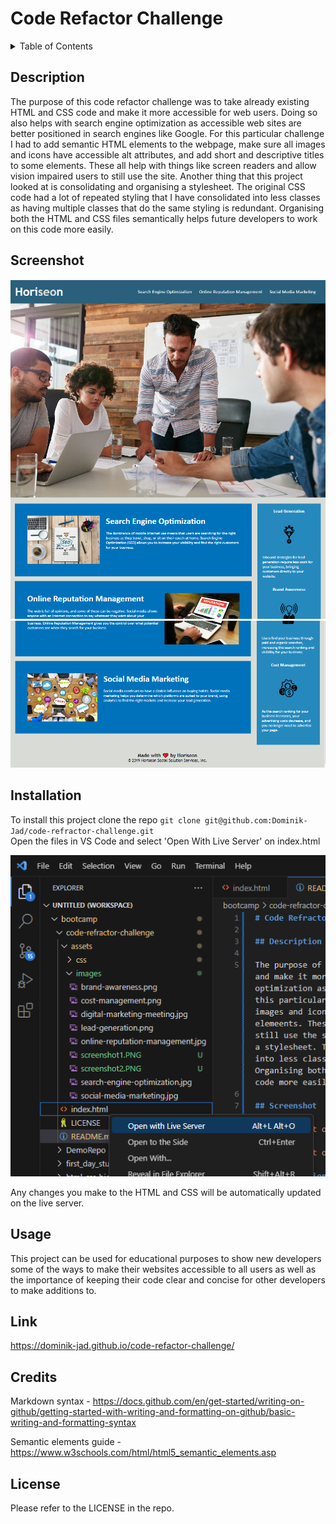 # Code Refactor Challenge


<details>
  <summary>Table of Contents</summary>
  <ol>
    <li><a href="#Description">Description</a></li>
    <li><a href="#Screenshot">Screenshot</a></li>
    <li><a href="#Installation ">Installation</a></li>
    <li><a href="#Usage">Usage</a></li>
    <li><a href="#Link">Link to live website</a></li>
    <li><a href="#Credits">Credits</a></li>
    <li><a href="#License">License</a></li>
  </ol>
</details>


## Description


The purpose of this code refactor challenge was to take already existing HTML and CSS code and make it more accessible for web users. Doing so also helps with search engine optimization as accessible web sites are better positioned in search engines like Google. For this particular challenge I had to add semantic HTML elements to the webpage, make sure all images and icons have accessible alt attributes, and add short and descriptive titles to some elements. These all help with things like screen readers and allow vision impaired users to still use the site. Another thing that this project looked at is consolidating and organising a stylesheet. The original CSS code had a lot of repeated styling that I have consolidated into less classes as having multiple classes that do the same styling is redundant. Organising both the HTML and CSS files semantically helps future developers to work on this code more easily.


## Screenshot


![Screenshot of the first part website used for this challenge](./assets/images/screenshot1.PNG)
![Screenshot of the second part used for this challenge](./assets/images/screenshot2.PNG)


## Installation


To install this project clone the repo
    ```
    git clone git@github.com:Dominik-Jad/code-refractor-challenge.git
    ```
    <br>
Open the files in VS Code and select 'Open With Live Server' on index.html


![Screenshot of vs code with open with live server option open](./assets/images/run-on-live-server.png)


Any changes you make to the HTML and CSS will be automatically updated on the live server.


## Usage


This project can be used for educational purposes to show new developers some of the ways to make their websites accessible to all users as well as the importance of keeping their code clear and concise for other developers to make additions to.


## Link


https://dominik-jad.github.io/code-refactor-challenge/


## Credits
Markdown syntax - https://docs.github.com/en/get-started/writing-on-github/getting-started-with-writing-and-formatting-on-github/basic-writing-and-formatting-syntax
<br>


Semantic elements guide - https://www.w3schools.com/html/html5_semantic_elements.asp


## License


Please refer to the LICENSE in the repo.
